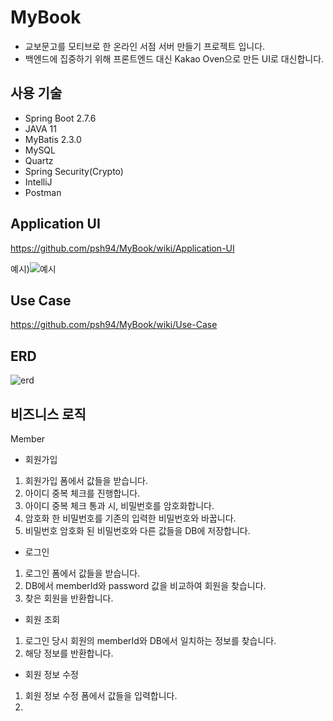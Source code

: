 # MyBook
- 교보문고를 모티브로 한 온라인 서점 서버 만들기 프로젝트 입니다.
- 백엔드에 집중하기 위해 프론트엔드 대신 Kakao Oven으로 만든 UI로 대신합니다.

## 사용 기술
- Spring Boot 2.7.6
- JAVA 11
- MyBatis 2.3.0
- MySQL
- Quartz
- Spring Security(Crypto)
- IntelliJ
- Postman

## Application UI

https://github.com/psh94/MyBook/wiki/Application-UI

예시)![예시](https://user-images.githubusercontent.com/84213252/206840722-7af81627-9535-4c07-bea0-cd58f52fa891.PNG)



## Use Case
https://github.com/psh94/MyBook/wiki/Use-Case


## ERD
![erd](https://user-images.githubusercontent.com/84213252/206838089-aa367fc7-4124-42fb-a937-82575c940064.PNG)


## 비즈니스 로직
Member
- 회원가입
1. 회원가입 폼에서 값들을 받습니다.
2. 아이디 중복 체크를 진행합니다.
3. 아이디 중복 체크 통과 시, 비밀번호를 암호화합니다.
4. 암호화 한 비밀번호를 기존의 입력한 비밀번호와 바꿉니다.
5. 비밀번호 암호화 된 비밀번호와 다른 값들을 DB에 저장합니다.

- 로그인
1. 로그인 폼에서 값들을 받습니다.
2. DB에서 memberId와 password 값을 비교하여 회원을 찾습니다.
3. 찾은 회원을 반환합니다.

- 회원 조회
1. 로그인 당시 회원의 memberId와 DB에서 일치하는 정보를 찾습니다.
2. 해당 정보를 반환합니다.

- 회원 정보 수정
1. 회원 정보 수정 폼에서 값들을 입력합니다.
2. 
